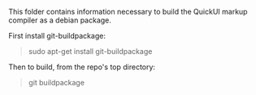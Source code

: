 This folder contains information necessary to build the QuickUI
markup compiler as a debian package.

First install git-buildpackage:
> sudo apt-get install git-buildpackage

Then to build, from the repo's top directory:
> git buildpackage
